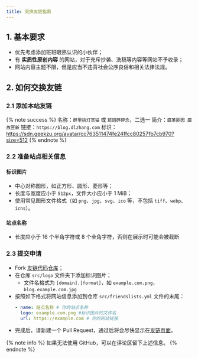 ```yaml
---
title: 交换友链指南
---
```


## 1. 基本要求

- 优先考虑添加班班眼熟认识的小伙伴；
- 有 **实质性原创内容** 的网站，对于充斥抄袭、洗稿等内容等网站不予收录；
- 网站内容主题不限，但是应当不违背社会公序良俗和相关法律法规。

## 2. 如何交换友链
### 2.1 添加本站友链

{% note success %}
名称：`醉里挑灯赏猫` 或 `班班碎碎念`，二选一
简介：`靡革匪因 靡故匪新`
链接：`https://blog.dlzhang.com`
标识：https://sdn.geekzu.org/avatar/cc763511474fe24ffcc80257fb7cb970?size=512
{% endnote %}

### 2.2 准备站点相关信息
#### 标识图片
  - 中心对称图形，如正方形、圆形、菱形等；
  - 长度与宽度应小于 `512px`，文件大小应小于 1 MiB；
  - 使用常见图形文件格式（如 `png`、`jpg`、`svg`、`ico` 等，不包括 `tiff`、`webp`、`icns`）。

#### 站点名称
  - 长度应小于 16 个半角字符或 8 个全角字符，否则在展示时可能会被截断

### 2.3 提交申请
- Fork [<i class="fab fa-fw fa-github"></i>友链代码仓库](https://github.com/leirock/friends)；
- 在仓库 `src/logo` 文件夹下添加标识图片；
  - 文件名格式为 `[domain].[format]`，如 `example.com.png`，`blog.example.com.jpg`
- 按照如下格式将网站信息添加到仓库 `src/friendslists.yml` 文件的末尾：
    ```yaml
    - name: 站点名称 # 你的站点名称
      logo: example.com.png #标识图片的文件名
      url: https://example.com # 你的网站链接
    ```
- 完成后，请新建一个 Pull Request，通过后将会尽快显示在[友链页面](/friends)。

{% note info %}
如果无法使用 GitHub，可以在评论区留下上述信息。
{% endnote %}